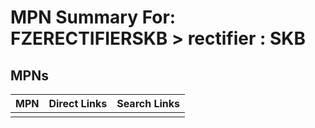 



# MPN Summary For: FZERECTIFIERSKB > rectifier : SKB

## MPNs
  

|MPN|Direct Links|Search Links|
| :--- | :--- | :--- |
||||
